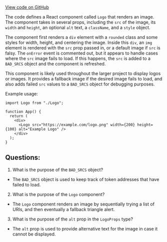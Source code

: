 [View code on GitHub](zoo-labs/zoo/blob/master/core/src/components/Logo/bridgeLogo.tsx)

The code defines a React component called `Logo` that renders an image. The component takes in several props, including the `src` of the image, its `width` and `height`, an optional `alt` text, a `className`, and a `style` object. 

The component first renders a `div` element with a `rounded` class and some styles for width, height, and centering the image. Inside this `div`, an `img` element is rendered with the `src` prop passed in, or a default image if `src` is falsy. The `onError` event is commented out, but it appears to handle cases where the `src` image fails to load. If this happens, the `src` is added to a `BAD_SRCS` object and the component is refreshed. 

This component is likely used throughout the larger project to display logos or images. It provides a fallback image if the desired image fails to load, and also adds failed `src` values to a `BAD_SRCS` object for debugging purposes. 

Example usage:
```
import Logo from "./Logo";

function App() {
  return (
    <div>
      <Logo src="https://example.com/logo.png" width={200} height={100} alt="Example Logo" />
    </div>
  );
}
```
## Questions: 
 1. What is the purpose of the `BAD_SRCS` object?
- The `BAD_SRCS` object is used to keep track of token addresses that have failed to load.

2. What is the purpose of the `Logo` component?
- The `Logo` component renders an image by sequentially trying a list of URIs, and then eventually a fallback triangle alert.

3. What is the purpose of the `alt` prop in the `LogoProps` type?
- The `alt` prop is used to provide alternative text for the image in case it cannot be displayed.